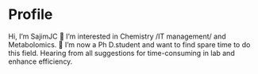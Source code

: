 # Profile
Hi, I’m SajimJC
👀 I’m interested in Chemistry /IT management/ and Metabolomics.
💞️ I’m now a Ph D.student and want to find spare time to do this field. Hearing from all suggestions for time-consuming in lab and enhance efficiency.
